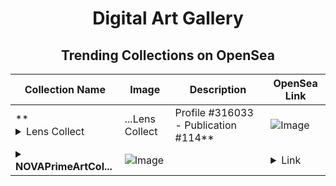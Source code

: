 <div align="center">

# Digital Art Gallery

## Trending Collections on OpenSea

| Collection Name                       | Image                                                                                     | Description                       | OpenSea Link                                                                                          |
|---------------------------------------|-------------------------------------------------------------------------------------------|-----------------------------------|--------------------------------------------------------------------------------------------------------|
| **<details><summary>Lens Collect | ...</summary>Lens Collect | Profile #316033 - Publication #114</details>** | ![Image](https://i.seadn.io/s/raw/files/e8956c1d0eed409bfa381607e2f5ca41.jpg?w=500&auto=format?w=200&auto=format) |  | <details><summary>Link</summary>[Lens Collect | Profile #316033 - Publication #114](https://opensea.io/collection/lens-collect-profile-316033-publication-114)</details> |
| **<details><summary>NOVAPrimeArtCol...</summary>NOVAPrimeArtCollection</details>** | ![Image](https://i.seadn.io/s/raw/files/62e245394603ae3ec9acfb4390571ef5.png?w=500&auto=format?w=200&auto=format) |  | <details><summary>Link</summary>[NOVAPrimeArtCollection](https://opensea.io/collection/novaprimeartcollection)</details> |

</div>